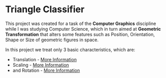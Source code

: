# Triangle Classifier

This project was created for a task of the **Computer Graphics** discipline while I was studying Computer Science, which in 
turn aimed at **Geometric Transformation** that alters some features such as Position, Orientation, Shape or Size of geometric 
figures in space.

In this project we treat only 3 basic characteristics, which are:

* Translation - [More Information](https://www.geogebra.org/m/rrvhuK9g)
* Scaling - [More Information](https://tasks.illustrativemathematics.org/content-standards/tasks/1867)
* and Rotation - [More Information](https://www.geogebra.org/m/vHCcQj5S)
